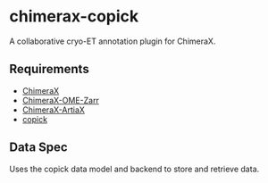 # chimerax-copick
A collaborative cryo-ET annotation plugin for ChimeraX.

## Requirements

- [ChimeraX](https://www.cgl.ucsf.edu/chimerax/download.html)
- [ChimeraX-OME-Zarr](https://github.com/uermel/chimerax-ome-zarr)
- [ChimeraX-ArtiaX](https://github.com/FrangakisLab/ArtiaX)
- [copick](https://github.com/uermel/copick)

## Data Spec

Uses the copick data model and backend to store and retrieve data.
